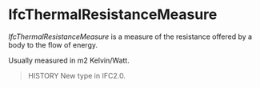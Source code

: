 # IfcThermalResistanceMeasure

_IfcThermalResistanceMeasure_ is a measure of the resistance offered by a body to the flow of energy.
<!-- end of short definition -->

Usually measured in m2 Kelvin/Watt.

> HISTORY New type in IFC2.0.
